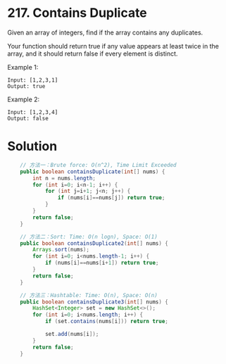 # 217. Contains Duplicate

Given an array of integers, find if the array contains any duplicates.

Your function should return true if any value appears at least twice in the array, and it should return false if every element is distinct.

Example 1:

```
Input: [1,2,3,1]
Output: true
```

Example 2:

```
Input: [1,2,3,4]
Output: false
```

# Solution

```java
    // 方法一：Brute force: O(n^2), Time Limit Exceeded
    public boolean containsDuplicate(int[] nums) {
        int n = nums.length;
        for (int i=0; i<n-1; i++) {
            for (int j=i+1; j<n; j++) {
                if (nums[i]==nums[j]) return true;
            }
        }
        return false;
    }

    // 方法二：Sort: Time: O(n logn), Space: O(1)
    public boolean containsDuplicate2(int[] nums) {
        Arrays.sort(nums);
        for (int i=0; i<nums.length-1; i++) {
            if (nums[i]==nums[i+1]) return true;
        }
        return false;
    }

    // 方法三：Hashtable: Time: O(n), Space: O(n)
    public boolean containsDuplicate3(int[] nums) {
        HashSet<Integer> set = new HashSet<>();
        for (int i=0; i<nums.length; i++) {
            if (set.contains(nums[i])) return true;

            set.add(nums[i]);
        }
        return false;
    }
```